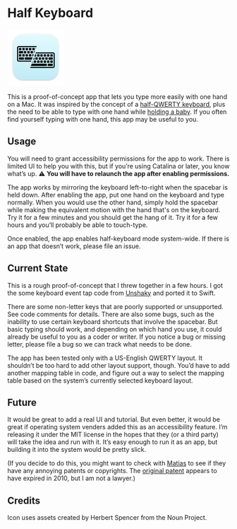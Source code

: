 # Half Keyboard

<img src="./HalfKeyboard/Resources/Assets.xcassets/AppIcon.appiconset/Mac%20App%20128pt@2x.png" width=128 alt="Half Keyboard app icon" />

This is a proof-of-concept app that lets you type more easily with one hand on a Mac. It was inspired by the concept of a [half-QWERTY keyboard](https://www.billbuxton.com/matias93.html), plus the need to be able to type with one hand while [holding a baby](https://twitter.com/zeveisenberg/status/1268585275346898950). If you often find yourself typing with one hand, this app may be useful to you.

## Usage

You will need to grant accessibility permissions for the app to work. There is limited UI to help you with this, but if you’re using Catalina or later, you know what’s up. ⚠️ **You will have to relaunch the app after enabling permissions.**

The app works by mirroring the keyboard left-to-right when the spacebar is held down. After enabling the app, put one hand on the keyboard and type normally. When you would use the other hand, simply hold the spacebar while making the equivalent motion with the hand that's on the keyboard. Try it for a few minutes and you should get the hang of it. Try it for a few hours and you’ll probably be able to touch-type.

Once enabled, the app enables half-keyboard mode system-wide. If there is an app that doesn’t work, please file an issue.

## Current State

This is a rough proof-of-concept that I threw together in a few hours. I got the some keyboard event tap code from [Unshaky](https://github.com/aahung/Unshaky) and ported it to Swift.

There are some non-letter keys that are poorly supported or unsupported. See code comments for details. There are also some bugs, such as the inability to use certain keyboard shortcuts that involve the spacebar. But basic typing should work, and depending on which hand you use, it could already be useful to you as a coder or writer. If you notice a bug or missing letter, please file a bug so we can track what needs to be done.

The app has been tested only with a US-English QWERTY layout. It shouldn’t be too hard to add other layout support, though. You’d have to add another mapping table in code, and figure out a way to select the mapping table based on the system’s currently selected keyboard layout.

## Future

It would be great to add a real UI and tutorial. But even better, it would be great if operating system venders added this as an accessibility feature. I’m releasing it under the MIT license in the hopes that they (or a third party) will take the idea and run with it. It’s easy enough to run it as an app, but building it into the system would be pretty slick.

(If you decide to do this, you might want to check with [Matias](https://matias.ca/halfkeyboard/) to see if they have any annoying patents or copyrights. The [original patent](https://patents.google.com/patent/EP0489792B1) appears to have expired in 2010, but I am not a lawyer.)

## Credits
Icon uses assets created by Herbert Spencer from the Noun Project.
